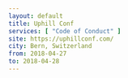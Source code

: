 ```yaml
---
layout: default
title: Uphill Conf
services: [ "Code of Conduct" ]
site: https://uphillconf.com/
city: Bern, Switzerland
from: 2018-04-27
to: 2018-04-28
---
```

